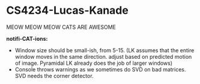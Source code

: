 # CS4234-Lucas-Kanade

MEOW MEOW MEOW CATS ARE AWESOME

**notifi-CAT-ions:**

- Window size should be small-ish, from 5-15. (LK assumes that the entire window moves in the same direction. adjust based on predicted motion of image. Pyramidal LK already does the job of larger windows)
- Console throws warnings as we sometimes do SVD on bad matrices. SVD needs the corner detector.
